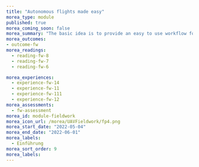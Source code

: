 ```yaml
---
title: "Autonomous flights made easy"
morea_type: module
published: true
morea_coming_soon: false
morea_summary: "The basic idea is to provide an easy to use workflow for controlling rtf UAVs on autonomous survey missions in highly structured terrain."
morea_outcomes:
- outcome-fw
morea_readings:
  - reading-fw-8
  - reading-fw-7
  - reading-fw-6  

morea_experiences:
  - experience-fw-14
  - experience-fw-11
  - experience-fw-111
  - experience-fw-12
morea_assessments:
  - fw-assessment
morea_id: module-fieldwork
morea_icon_url: /morea/UAVFieldwork/fp4.png
morea_start_date: "2022-05-04"
morea_end_date: "2022-06-01"
morea_labels: 
  - Einführung
morea_sort_order: 9
morea_labels:
---
```


